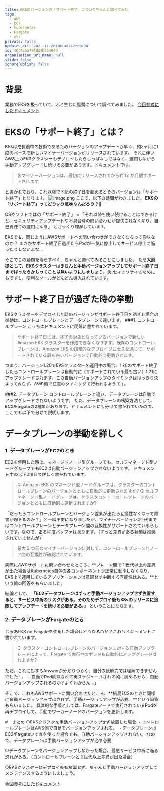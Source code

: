 ```yaml
---
title: EKSのバージョンの「サポート終了」についてちゃんと調べてみた
tags:
  - AWS
  - EC2
  - kubernetes
  - Fargate
  - eks
private: false
updated_at: '2021-11-26T08:48:12+09:00'
id: 10c425a79fd08ba54640
organization_url_name: null
slide: false
ignorePublish: false
---
```

# 背景
業務でEKSを扱っていて、ふと生じた疑問について調べてみました。
[今回参考にしたドキュメント](https://docs.aws.amazon.com/ja_jp/eks/latest/userguide/kubernetes-versions.html)

# EKSの「サポート終了」とは？
K8sは成長途中の技術であるためバージョンのアップデートが早く、約3ヶ月に1度のペースで新しいマイナーバージョンがリリースされています。
それに伴いAWS上のEKSクラスターもデプロイしたらしっぱなしではなく、運用しながら手動アップグレードし続ける必要があります。ドキュメントでは、
> 各マイナーバージョンは、最初にリリースされてから約 12 か月間サポートされます

と書かれており、これ以降で下記の終了日を超えるとそのバージョンは「サポート終了」となります。
![image.png](https://qiita-image-store.s3.ap-northeast-1.amazonaws.com/0/577028/1e9ddc5c-0e6e-653c-95e6-62306395cdb9.png)
ここで、以下の疑問がわきました。
**EKSの「サポート終了」ってどういう意味なんだろう？🤔**

OSやソフトではの「サポート終了」 = 「それ以降も使い続けることはできるけど、セキュリティアップデートや不具合時の問い合わせが提供されなくなり、自己責任での運用になる」
とざっくり理解しています。

EKSでも、同じようにAWSサポートへの問い合わせができなくなるって意味なのか？
まさかサポート終了日過ぎたらPodが一気に停止してサービス停止に陥ったりしないよな…

そこでこの疑問を晴らすべく、ちゃんと調べてみることにしました。
ただ**大前提として、EKSクラスターはきちんと手動バージョンアップしてサポート終了日までほったらかしってことは無いようにしましょう**。笑
セキュリティのためにもですし、便利なツールがどんどん導入されています。

# サポート終了日が過ぎた時の挙動
EKSクラスターをデプロイした時のバージョンがサポート終了日を過ぎた場合の挙動は、コントロールプレーンとデータプレーンで違います。
###1. コントロールプレーン
こっちはドキュメントに明確に書かれています。


> サポート終了日には、終了の対象となっているバージョンで新しい Amazon EKS クラスターを作成できなくなります。既存のコントロールプレーンは、Amazon EKS の段階的なデプロイプロセスを通じて、サポートされている最も古いバージョンに自動的に更新されます。

つまり、バージョン1.20でEKSクラスターを運用中の場合、1.20のサポート終了したらコントロールプレーンは自動的に（サポートされている最も古い）1.21にアップグレードされます。この自動バージョンアップのタイミングははっきり決まっておらず、AWS側で任意のタイミングで行われるようです。

###2. データプレーン
コントロールプレーンと違い、データプレーンは自動でアップグレードされないようです。
ただ、データプレーンの構築方法として、EC2/Fargateの2種類があります。ドキュメントにも分けて書かれていたので、ここでも以下で分けて説明します。


# データプレーンの挙動を詳しく
### 1. データプレーンがEC2のとき
EC2を使用した時は、マネージドノード型グループでも、セルフマネージド型ノードグループでもEC2は自動バージョンアップされないようです。
ドキュメント中の以下2項目で詳しく書かれています。
> Q: Amazon EKS のマネージド型ノードグループは、クラスターのコントロールプレーンのバージョンとともに自動的に更新されますか?
> Q: セルフマネージド型ノードグループは、クラスタコントーロールプレーンのバージョンとともに自動的に更新されますか?

「だったらコントロールプレーンとバージョン差異が出たら互換性なくなって障害が起きるのか？」と一瞬不安になりましたが、マイナーバージョン2世代まではコントロールプレーンとデータプレーン間の互換性がサポートされているらしいです。なので、ある程度バッファはあります。（ずっと差異がある状態は推奨されていませんが）
> 最大 2 つ前のマイナーバージョンに対して、コントロールプレーンとノード間の互換性が確認されています。

実際にAWSサポートに問い合わせたところ、**プレーン間で２世代以上の差異が出た場合はKubernetes自体の各コンポーネントが正常に動作しなくなり、EKS上で運用しているアプリケーションは意図せず中断する可能性はある。**という旨の回答をもらいました。

結論として、
**「EC2データプレーンはずっと手動バージョンアップせず放置すると、サービス中断のリスクがある。そのためデプロイ後もK8sのリリースに追随してアップデートを続ける必要がある。」**
ということになります。

### 2. データプレーンがFargateのとき
じゃあEKS on Fargateを使用した場合はどうなるのか？これもドキュメントに書かれています。
> Q: クラスターコントロールプレーンのバージョンに対する自動アップグレードによって、Fargate で実行中のポッドも自動的にアップグレードされますか?

ただ、これに対するAnswerが分かりづらく、自分の読解力では理解できませんでした…。
「自動でPod削除されて再スケジュールされる的に読めるから、自動バージョンアップされるのか？よくわからん…」

そこで、これもAWSサポートに問い合わせたところ、**結局EC2のときと同様に自動バージョンアップはされず、手動バージョンアップが必要、**という回答もらいました。
具体的な手順としては、Fargateノードで実行されているPodを再デプロイして、手動でワーカーノードのバージョンを更新します。


#　まとめ
○EKSクラスタを手動バージョンアップせず放置した場合
 ・コントロールプレーンはAWS側で自動でバージョンアップされる。
 ・データプレーンはEC2/Fargateいずれを使った場合でも、自動バージョンアップされない。
なので、データプレーンは手動バージョンアップが必ず必要

○データプレーンをバージョンアップしなかった場合、最悪サービス中断に陥る恐れがある。（コントロールプレーンと２世代以上差異が出た場合）

○EKSクラスターはデプロイ後も放置せず、ちゃんと手動バージョンアップしてメンテナンスするようにしましょう。


[今回参考にしたドキュメント](https://docs.aws.amazon.com/ja_jp/eks/latest/userguide/kubernetes-versions.html)




